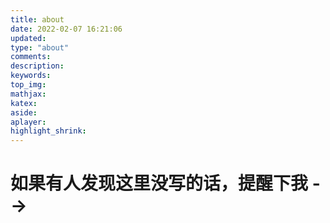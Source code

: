 ```yaml
---
title: about
date: 2022-02-07 16:21:06
updated:
type: "about"
comments:
description:
keywords:
top_img:
mathjax:
katex:
aside:
aplayer:
highlight_shrink:
---
```


# 如果有人发现这里没写的话，提醒下我 -->
